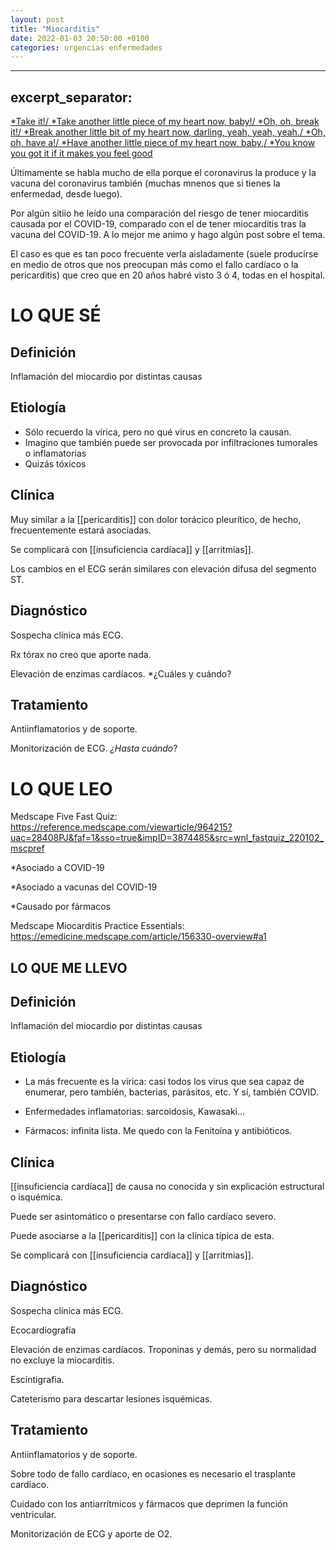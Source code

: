 ```yaml
---
layout: post
title: "Miocarditis"
date: 2022-01-03 20:50:00 +0100
categories: urgencias enfermedades
---
```



---
excerpt_separator: <!--more-->
---

[*Take it!/
*Take another little piece of my heart now, baby!/
*Oh, oh, break it!/
*Break another little bit of my heart now, darling, yeah, yeah, yeah./
*Oh, oh, have a!/
*Have another little piece of my heart now, baby,/
*You know you got it if it makes you feel good
](https://youtu.be/SCngPse1iiI)

Últimamente se habla mucho de ella porque el coronavirus la produce y la vacuna del coronavirus también (muchas mnenos que si tienes la enfermedad, desde luego).

Por algún sitiio he leído una comparación del riesgo de tener miocarditis causada por el COVID-19, comparado con el de tener miocarditis tras la vacuna del COVID-19.
A lo mejor me animo y hago algún post sobre el tema.

El caso es que es tan poco frecuente verla aisladamente (suele producirse en medio de otros que nos preocupan más como el fallo cardíaco o la pericarditis)
que creo que en 20 años habré visto 3 ó 4, todas en el hospital.

<!--more-->

# LO QUE SÉ

## Definición

Inflamación del miocardio por distintas causas

## Etiología

* Sólo recuerdo la vírica, pero no qué virus en concreto la causan.
* Imagino que también puede ser provocada por infiltraciones tumorales o inflamatorias
* Quizás tóxicos

## Clínica

Muy similar a la [[pericarditis]] con dolor torácico pleurítico, de hecho, frecuentemente estará asociadas.

Se complicará con [[insuficiencia cardíaca]] y [[arritmias]].

Los cambios en el ECG serán similares con elevación difusa del segmento ST. 

## Diagnóstico

Sospecha clínica más ECG.

Rx tórax no creo que aporte nada.

Elevación de enzimas cardíacos. *¿Cuáles y cuándo?

## Tratamiento

Antiinflamatorios y de soporte.

Monitorización de ECG. *¿Hasta cuándo*?

# LO QUE LEO

Medscape Five Fast Quiz: https://reference.medscape.com/viewarticle/964215?uac=28408PJ&faf=1&sso=true&impID=3874485&src=wnl_fastquiz_220102_mscpref

*Asociado a COVID-19

*Asociado a vacunas del COVID-19

*Causado por fármacos

Medscape Miocarditis Practice Essentials: https://emedicine.medscape.com/article/156330-overview#a1

## LO QUE ME LLEVO

## Definición

Inflamación del miocardio por distintas causas

## Etiología

* La más frecuente es la vírica: casi todos los virus que sea capaz de enumerar, pero también, bacterias, parásitos, etc. Y sí, también COVID.

* Enfermedades inflamatorias: sarcoidosis, Kawasaki...

* Fármacos: infinita lista. Me quedo con la Fenitoína y antibióticos.

## Clínica

[[insuficiencia cardíaca]] de causa no conocida y sin explicación estructural o isquémica. 

Puede ser asintomático o presentarse con fallo cardíaco severo.

Puede asociarse a la [[pericarditis]] con la clínica típica de esta.

Se complicará con [[insuficiencia cardíaca]] y [[arritmias]].



## Diagnóstico

Sospecha clínica más ECG.

Ecocardiografía

Elevación de enzimas cardíacos. Troponinas y demás, pero su normalidad no excluye la miocarditis.

Escintigrafia.

Cateterismo para descartar lesiones isquémicas.

## Tratamiento

Antiinflamatorios y de soporte. 

Sobre todo de fallo cardíaco, en ocasiones es necesario el trasplante cardíaco.

Cuidado con los antiarrítmicos y fármacos que deprimen la función ventricular.

Monitorización de ECG y aporte de O2.

